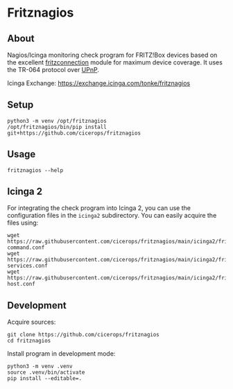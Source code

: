 # Fritznagios

## About

Nagios/Icinga monitoring check program for FRITZ!Box devices based on the
excellent [fritzconnection] module for maximum device coverage. It uses
the TR-064 protocol over [UPnP].

Icinga Exchange: https://exchange.icinga.com/tonke/fritznagios

[fritzconnection]: https://github.com/kbr/fritzconnection
[UPnP]: https://en.wikipedia.org/wiki/Universal_Plug_and_Play

## Setup

    python3 -m venv /opt/fritznagios
    /opt/fritznagios/bin/pip install git+https://github.com/cicerops/fritznagios

## Usage

    fritznagios --help

## Icinga 2

For integrating the check program into Icinga 2, you can use the
configuration files in the `icinga2` subdirectory. You can easily
acquire the files using:

    wget https://raw.githubusercontent.com/cicerops/fritznagios/main/icinga2/fritznagios-command.conf
    wget https://raw.githubusercontent.com/cicerops/fritznagios/main/icinga2/fritznagios-services.conf
    wget https://raw.githubusercontent.com/cicerops/fritznagios/main/icinga2/fritznagios-host.conf

## Development

Acquire sources:

    git clone https://github.com/cicerops/fritznagios
    cd fritznagios

Install program in development mode:

    python3 -m venv .venv
    source .venv/bin/activate
    pip install --editable=.
